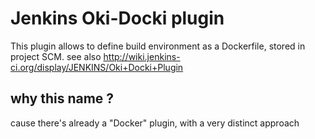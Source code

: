 # Jenkins Oki-Docki plugin

This plugin allows to define build environment as a Dockerfile, stored in project SCM.
see also http://wiki.jenkins-ci.org/display/JENKINS/Oki+Docki+Plugin


## why this name ?
cause there's already a "Docker" plugin, with a very distinct approach
